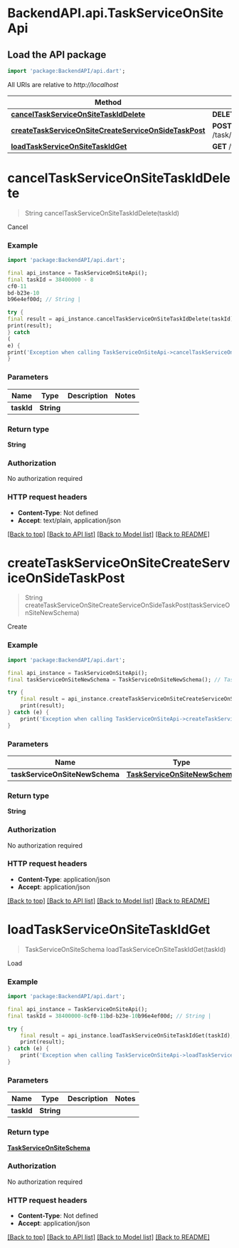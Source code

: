 # BackendAPI.api.TaskServiceOnSiteApi

## Load the API package
```dart
import 'package:BackendAPI/api.dart';
```

All URIs are relative to *http://localhost*

 Method                                                                                                                               | HTTP request                                               | Description 
--------------------------------------------------------------------------------------------------------------------------------------|------------------------------------------------------------|-------------
 [**cancelTaskServiceOnSiteTaskIdDelete**](TaskServiceOnSiteApi.md#canceltaskserviceonsitetaskiddelete)                               | **DELETE** /task/service_on_site/{task_id}                 | Cancel      
 [**createTaskServiceOnSiteCreateServiceOnSideTaskPost**](TaskServiceOnSiteApi.md#createtaskserviceonsitecreateserviceonsidetaskpost) | **POST** /task/service_on_site/create_service_on_side_task | Create      
 [**loadTaskServiceOnSiteTaskIdGet**](TaskServiceOnSiteApi.md#loadtaskserviceonsitetaskidget)                                         | **GET** /task/service_on_site/{task_id}                    | Load        

# **cancelTaskServiceOnSiteTaskIdDelete**

> String cancelTaskServiceOnSiteTaskIdDelete(taskId)

Cancel

### Example

```dart
import 'package:BackendAPI/api.dart';

final api_instance = TaskServiceOnSiteApi();
final taskId = 38400000 - 8
cf0-11
bd-b23e-10
b96e4ef00d; // String | 

try {
final result = api_instance.cancelTaskServiceOnSiteTaskIdDelete(taskId);
print(result);
} catch
(
e) {
print('Exception when calling TaskServiceOnSiteApi->cancelTaskServiceOnSiteTaskIdDelete: $e\n');
}
```

### Parameters

 Name       | Type       | Description | Notes 
------------|------------|-------------|-------
 **taskId** | **String** |             |

### Return type

**String**

### Authorization

No authorization required

### HTTP request headers

- **Content-Type**: Not defined
- **Accept**: text/plain, application/json

[[Back to top]](#) [[Back to API list]](../README.md#documentation-for-api-endpoints) [[Back to Model list]](../README.md#documentation-for-models) [[Back to README]](../README.md)

# **createTaskServiceOnSiteCreateServiceOnSideTaskPost**

> String createTaskServiceOnSiteCreateServiceOnSideTaskPost(taskServiceOnSiteNewSchema)

Create

### Example

```dart
import 'package:BackendAPI/api.dart';

final api_instance = TaskServiceOnSiteApi();
final taskServiceOnSiteNewSchema = TaskServiceOnSiteNewSchema(); // TaskServiceOnSiteNewSchema | 

try {
    final result = api_instance.createTaskServiceOnSiteCreateServiceOnSideTaskPost(taskServiceOnSiteNewSchema);
    print(result);
} catch (e) {
    print('Exception when calling TaskServiceOnSiteApi->createTaskServiceOnSiteCreateServiceOnSideTaskPost: $e\n');
}
```

### Parameters

 Name                           | Type                                                            | Description | Notes 
--------------------------------|-----------------------------------------------------------------|-------------|-------
 **taskServiceOnSiteNewSchema** | [**TaskServiceOnSiteNewSchema**](TaskServiceOnSiteNewSchema.md) |             |

### Return type

**String**

### Authorization

No authorization required

### HTTP request headers

- **Content-Type**: application/json
- **Accept**: application/json

[[Back to top]](#) [[Back to API list]](../README.md#documentation-for-api-endpoints) [[Back to Model list]](../README.md#documentation-for-models) [[Back to README]](../README.md)

# **loadTaskServiceOnSiteTaskIdGet**
> TaskServiceOnSiteSchema loadTaskServiceOnSiteTaskIdGet(taskId)

Load

### Example
```dart
import 'package:BackendAPI/api.dart';

final api_instance = TaskServiceOnSiteApi();
final taskId = 38400000-8cf0-11bd-b23e-10b96e4ef00d; // String | 

try {
    final result = api_instance.loadTaskServiceOnSiteTaskIdGet(taskId);
    print(result);
} catch (e) {
    print('Exception when calling TaskServiceOnSiteApi->loadTaskServiceOnSiteTaskIdGet: $e\n');
}
```

### Parameters

 Name       | Type       | Description | Notes 
------------|------------|-------------|-------
 **taskId** | **String** |             |

### Return type

[**TaskServiceOnSiteSchema**](TaskServiceOnSiteSchema.md)

### Authorization

No authorization required

### HTTP request headers

- **Content-Type**: Not defined
- **Accept**: application/json

[[Back to top]](#) [[Back to API list]](../README.md#documentation-for-api-endpoints) [[Back to Model list]](../README.md#documentation-for-models) [[Back to README]](../README.md)

